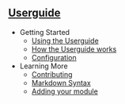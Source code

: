 ## [Userguide](/documentation/userguide/index)

- Getting Started
   - [Using the Userguide](/documentation/userguide/using)
   - [How the Userguide works](/documentation/userguide/works)
   - [Configuration](/documentation/userguide/config)
- Learning More
   - [Contributing](/documentation/userguide/contributing)
   - [Markdown Syntax](/documentation/userguide/markdown)
   - [Adding your module](/documentation/userguide/adding)